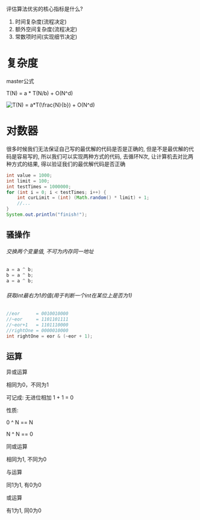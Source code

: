 评估算法优劣的核心指标是什么?

1. 时间复杂度(流程决定)
2. 额外空间复杂度(流程决定)
3. 常数项时间(实现细节决定)



# 复杂度

master公式

T(N) = a * T(N/b) + O(N^d)

![T(N) = a*T(\frac{N}{b}) + O(N^d)](https://math.jianshu.com/math?formula=T(N)%20%3D%20a*T(%5Cfrac%7BN%7D%7Bb%7D)%20%2B%20O(N%5Ed))

# 对数器

很多时候我们无法保证自己写的最优解的代码是否是正确的, 但是不是最优解的代码是容易写的, 所以我们可以实现两种方式的代码, 去循环N次, 让计算机去对比两种方式的结果, 得以验证我们的最优解代码是否正确

```java
int value = 1000;
int limit = 100;
int testTimes = 1000000;
for (int i = 0; i < testTimes; i++) {
    int curLimit = (int) (Math.random() * limit) + 1;
    //...
}
System.out.println("finish!");
```







## 骚操作

###### 交换两个变量值, 不可为内存同一地址

```java
a = a ^ b;
b = a ^ b;
a = a ^ b;
```

###### 获取int最右为1的值(用于判断一个int在某位上是否为1)

```java
//eor      = 0010010000
//~eor     = 1101101111
//~eor+1   = 1101110000
//rightOne = 0000010000
int rightOne = eor & (~eor + 1);
```



## 运算

异或运算

相同为0，不同为1

可记成: 无进位相加 1 + 1 = 0 

性质: 

0 ^ N == N

N ^ N == 0



同或运算

相同为1, 不同为0

与运算

同1为1, 有0为0

或运算

有1为1, 同0为0